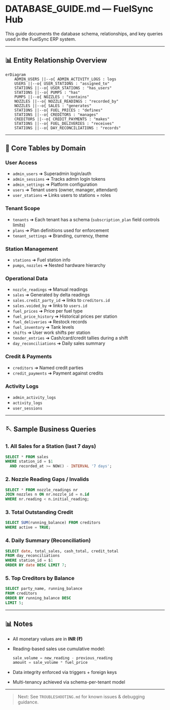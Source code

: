 # DATABASE\_GUIDE.md — FuelSync Hub

This guide documents the database schema, relationships, and key queries used in the FuelSync ERP system.

---

## 📊 Entity Relationship Overview

```mermaid
erDiagram
    ADMIN_USERS ||--o{ ADMIN_ACTIVITY_LOGS : logs
    USERS ||--o{ USER_STATIONS : "assigned_to"
    STATIONS ||--o{ USER_STATIONS : "has_users"
    STATIONS ||--o{ PUMPS : "has"
    PUMPS ||--o{ NOZZLES : "contains"
    NOZZLES ||--o{ NOZZLE_READINGS : "recorded_by"
    NOZZLES ||--o{ SALES : "generates"
    STATIONS ||--o{ FUEL_PRICES : "defines"
    STATIONS ||--o{ CREDITORS : "manages"
    CREDITORS ||--o{ CREDIT_PAYMENTS : "makes"
    STATIONS ||--o{ FUEL_DELIVERIES : "receives"
    STATIONS ||--o{ DAY_RECONCILIATIONS : "records"
```

---

## 🔄 Core Tables by Domain

### User Access

* `admin_users` ➔ Superadmin login/auth
* `admin_sessions` ➔ Tracks admin login tokens
* `admin_settings` ➔ Platform configuration
* `users` ➔ Tenant users (owner, manager, attendant)
* `user_stations` ➔ Links users to stations + roles

### Tenant Scope

* `tenants` ➔ Each tenant has a schema (`subscription_plan` field controls limits)
* `plans` ➔ Plan definitions used for enforcement
* `tenant_settings` ➔ Branding, currency, theme

### Station Management

* `stations` ➔ Fuel station info
* `pumps`, `nozzles` ➔ Nested hardware hierarchy

### Operational Data

* `nozzle_readings` ➔ Manual readings
* `sales` ➔ Generated by delta readings
* `sales.credit_party_id` ➔ links to `creditors.id`
* `sales.voided_by` ➔ links to `users.id`
* `fuel_prices` ➔ Price per fuel type
* `fuel_price_history` ➔ Historical prices per station
* `fuel_deliveries` ➔ Restock records
* `fuel_inventory` ➔ Tank levels
* `shifts` ➔ User work shifts per station
* `tender_entries` ➔ Cash/card/credit tallies during a shift
* `day_reconciliations` ➔ Daily sales summary

### Credit & Payments

* `creditors` ➔ Named credit parties
* `credit_payments` ➔ Payment against credits

### Activity Logs

* `admin_activity_logs`
* `activity_logs`
* `user_sessions`

---

## 🪡 Sample Business Queries

### 1. All Sales for a Station (last 7 days)

```sql
SELECT * FROM sales
WHERE station_id = $1
  AND recorded_at >= NOW() - INTERVAL '7 days';
```

### 2. Nozzle Reading Gaps / Invalids

```sql
SELECT * FROM nozzle_readings nr
JOIN nozzles n ON nr.nozzle_id = n.id
WHERE nr.reading < n.initial_reading;
```

### 3. Total Outstanding Credit

```sql
SELECT SUM(running_balance) FROM creditors
WHERE active = TRUE;
```

### 4. Daily Summary (Reconciliation)

```sql
SELECT date, total_sales, cash_total, credit_total
FROM day_reconciliations
WHERE station_id = $1
ORDER BY date DESC LIMIT 7;
```

### 5. Top Creditors by Balance

```sql
SELECT party_name, running_balance
FROM creditors
ORDER BY running_balance DESC
LIMIT 5;
```

---

## 📊 Notes

* All monetary values are in **INR (₹)**
* Reading-based sales use cumulative model:

  ```ts
  sale_volume = new_reading - previous_reading
  amount = sale_volume * fuel_price
  ```
* Data integrity enforced via triggers + foreign keys
* Multi-tenancy achieved via schema-per-tenant model

---

> Next: See `TROUBLESHOOTING.md` for known issues & debugging guidance.
